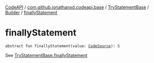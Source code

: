 [CodeAPI](../../../index.md) / [com.github.jonathanxd.codeapi.base](../../index.md) / [TryStatementBase](../index.md) / [Builder](index.md) / [finallyStatement](.)

# finallyStatement

`abstract fun finallyStatement(value: `[`CodeSource`](../../../com.github.jonathanxd.codeapi/-code-source/index.md)`): S`

See [TryStatementBase.finallyStatement](../finally-statement.md)

